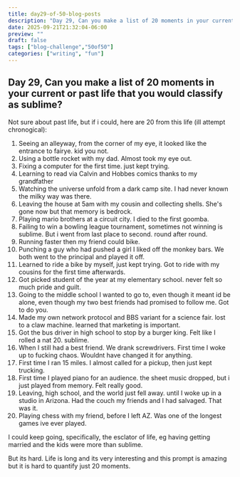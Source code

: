 ```yaml
---
title: day29-of-50-blog-posts
description: "Day 29, Can you make a list of 20 moments in your current or past life that you would classify as sublime?"
date: 2025-09-21T21:32:04-06:00
preview: ""
draft: false
tags: ["blog-challenge","50of50"]
categories: ["writing", "fun"]
---
```


## Day 29, Can you make a list of 20 moments in your current or past life that you would classify as sublime?

Not sure about past life, but if i could, here are 20 from this life (ill attempt chronogical):

1. Seeing an alleyway, from the corner of my eye, it looked like the entrance to fairye. kid you not.
2. Using a bottle rocket with my dad. Almost took my eye out.
3. Fixing a computer for the first time. just kept trying.
4. Learning to read via Calvin and Hobbes comics thanks to my grandfather
5. Watching the universe unfold from a dark camp site. I had never known the milky way was there.
6. Leaving the house at 5am with my cousin and collecting shells. She's gone now but that memory is bedrock.
7. Playing mario brothers at a circuit city. I died to the first goomba.
8. Failing to win a bowling league tournament, sometimes not winning is sublime. But i went from last place to second. round after round.
9. Running faster then my friend could bike.
10. Punching a guy who had pushed a girl I liked off the monkey bars. We both went to the principal and played it off.
11. Learned to ride a bike by myself, just kept trying. Got to ride with my cousins for the first time afterwards.
12. Got picked student of the year at my elementary school. never felt so much pride and guilt.
13. Going to the middle school I wanted to go to, even though it meant id be alone, even though my two best friends had promised to follow me. Got to do you.
14. Made my own network protocol and BBS variant for a science fair. lost to a claw machine. learned that marketing is important.
15. Got the bus driver in high school to stop by a burger king. Felt like I rolled a nat 20. sublime.
16. When I still had a best friend. We drank screwdrivers. First time I woke up to fucking chaos. Wouldnt have changed it for anything.
17. First time I ran 15 miles. I almost called for a pickup, then just kept trucking.
18. First time I played piano for an audience. the sheet music dropped, but i just played from memory. Felt really good.
19. Leaving, high school, and the world just fell away. until I woke up in a studio in Arizona. Had the couch my friends and I had salvaged. That was it.
20. Playing chess with my friend, before I left AZ. Was one of the longest games ive ever played.

I could keep going, specifically, the esclator of life, eg having getting married and the kids were more than sublime.

But its hard. Life is long and its very interesting and this prompt is amazing but it is hard to quantify just 20 moments.
